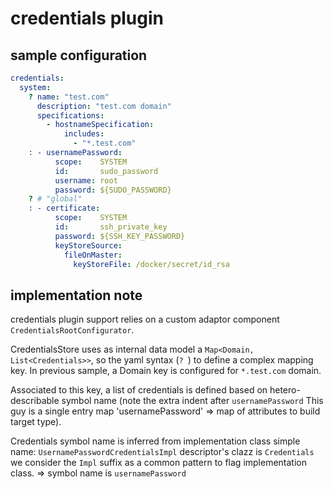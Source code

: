 # credentials plugin

## sample configuration
            

```yaml
credentials:
  system:
    ? name: "test.com"
      description: "test.com domain"
      specifications:
        - hostnameSpecification:
            includes:
              - "*.test.com"
    : - usernamePassword:
          scope:    SYSTEM
          id:       sudo_password
          username: root
          password: ${SUDO_PASSWORD}
    ? # "global"
    : - certificate:
          scope:    SYSTEM
          id:       ssh_private_key
          password: ${SSH_KEY_PASSWORD}
          keyStoreSource: 
            fileOnMaster:
              keyStoreFile: /docker/secret/id_rsa

```

## implementation note

credentials plugin support relies on a custom adaptor component `CredentialsRootConfigurator`.

CredentialsStore uses as internal data model a `Map<Domain, List<Credentials>>`, so the yaml syntax (`? `) to define a 
complex mapping key. In previous sample, a Domain key is configured for `*.test.com` domain. 

Associated to this key, a list of credentials is defined based on hetero-describable symbol name (note the extra indent
after `usernamePassword` This guy is a single entry map 'usernamePassword' => map of attributes to build target type).

Credentials symbol name is inferred from implementation class simple name: `UsernamePasswordCredentialsImpl`
descriptor's clazz is `Credentials` 
we consider the `Impl` suffix as a common pattern to flag implementation class.
=> symbol name is `usernamePassword` 


